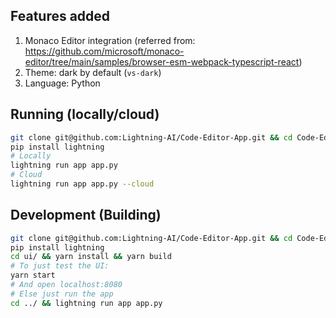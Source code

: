 ## Features added

1. Monaco Editor integration (referred from: https://github.com/microsoft/monaco-editor/tree/main/samples/browser-esm-webpack-typescript-react)
2. Theme: dark by default (`vs-dark`)
3. Language: Python

## Running (locally/cloud)

```bash
git clone git@github.com:Lightning-AI/Code-Editor-App.git && cd Code-Editor-App
pip install lightning
# Locally
lightning run app app.py
# Cloud
lightning run app app.py --cloud
```

## Development (Building)

```bash
git clone git@github.com:Lightning-AI/Code-Editor-App.git && cd Code-Editor-App
pip install lightning
cd ui/ && yarn install && yarn build
# To just test the UI:
yarn start
# And open localhost:8080
# Else just run the app
cd ../ && lightning run app app.py
```

